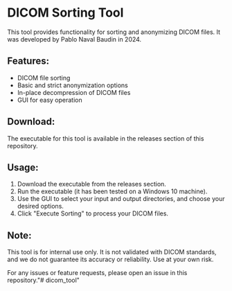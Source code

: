 # DICOM Sorting Tool

This tool provides functionality for sorting and anonymizing DICOM files. It was developed by Pablo Naval Baudin in 2024.

## Features:
- DICOM file sorting
- Basic and strict anonymization options
- In-place decompression of DICOM files
- GUI for easy operation

##  Download:
The executable for this tool is available in the releases section of this repository.

##  Usage:
1. Download the executable from the releases section.
2. Run the executable (it has been tested on a Windows 10 machine).
3. Use the GUI to select your input and output directories, and choose your desired options.
4. Click "Execute Sorting" to process your DICOM files.

## Note:
This tool is for internal use only. It is not validated with DICOM standards, and we do not guarantee its accuracy or reliability. Use at your own risk.

For any issues or feature requests, please open an issue in this repository."# dicom_tool" 
